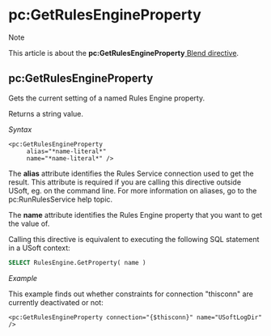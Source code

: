 # pc:GetRulesEngineProperty



> [!NOTE]
> This article is about the **pc:GetRulesEngineProperty**[ Blend directive](/docs/Repositories/Blend%20directives).

## **pc:GetRulesEngineProperty**

Gets the current setting of a named Rules Engine property.

Returns a string value.

*Syntax*

```
<pc:GetRulesEngineProperty
     alias="*name-literal*"
     name="*name-literal*" />
```

The **alias** attribute identifies the Rules Service connection used to get the result. This attribute is required if you are calling this directive outside USoft, eg. on the command line. For more information on aliases, go to the pc:RunRulesService help topic.

The **name** attribute identifies the Rules Engine property that you want to get the value of.

Calling this directive is equivalent to executing the following SQL statement in a USoft context:

```sql
SELECT RulesEngine.GetProperty( name )
```

*Example*

This example finds out whether constraints for connection "thisconn" are currently deactivated or not:

```language-xml
<pc:GetRulesEngineProperty connection="{$thisconn}" name="USoftLogDir" />
```

 